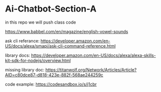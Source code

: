 # Ai-Chatbot-Section-A
in this repo we will push class code




https://www.babbel.com/en/magazine/english-vowel-sounds



ask cli referance: 
https://developer.amazon.com/en-US/docs/alexa/smapi/ask-cli-command-reference.html




library docs: https://developer.amazon.com/en-US/docs/alexa/alexa-skills-kit-sdk-for-nodejs/overview.html

missing library doc: 
https://titanwolf.org/Network/Articles/Article?AID=c80dce87-d818-423e-882f-568ae244259c

code example: https://codesandbox.io/s/j1cbr